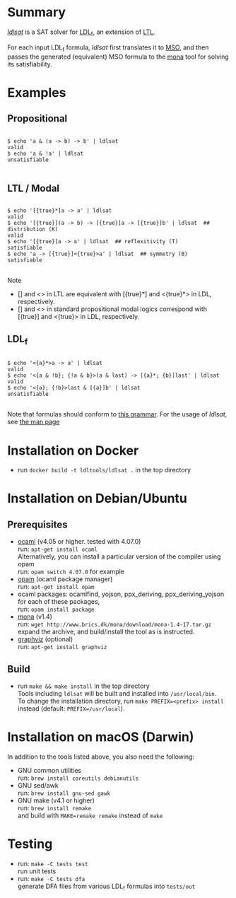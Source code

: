 # Summary

[*ldlsat*](https://github.com/ldltools/ldlsat) is a SAT solver for
[LDL<sub>f</sub>](https://www.cs.rice.edu/~vardi/),
an extension of [LTL](https://en.wikipedia.org/wiki/Linear_temporal_logic).

For each input LDL<sub>f</sub> formula,
_ldlsat_ first translates it to
[MSO](https://en.wikipedia.org/wiki/Monadic_second-order_logic),
and then passes the generated (equivalent) MSO formula
to the [mona](http://www.brics.dk/mona/) tool for solving its satisfiability.

# Examples

## Propositional

<pre>
<code>
$ echo 'a & (a -> b) -> b' | ldlsat
valid
$ echo 'a & !a' | ldlsat
unsatisfiable
</code>
</pre>

## LTL / Modal

<pre>
<code>
$ echo '[{true}*]a -> a' | ldlsat
valid
$ echo '[{true}](a -> b) -> [{true}]a -> [{true}]b' | ldlsat  ## distribution (K)
valid
$ echo '[{true}]a -> a' | ldlsat  ## reflexitivity (T)
satisfiable
$ echo 'a -> [{true}]<{true}>a' | ldlsat  ## symmetry (B)
satisfiable
</code>
</pre>

Note

- [] and <> in LTL are equivalent with [{true}\*] and <{true}\*> in LDL, respectively.
- [] and <> in standard propositional modal logics correspond with [{true}] and <{true}> in LDL, respectively.

## LDL<sub>f</sub>

<pre>
<code>
$ echo '<{a}*>a -> a' | ldlsat
valid
$ echo '<{a & !b}; {!a & b}>(a & last) -> [{a}*; {b}]last' | ldlsat
valid
$ echo '<{a}; {!b}>last & [{a}]b' | ldlsat
unsatisfiable
</code>
</pre>

Note that formulas should conform to [this grammar](docs/README.md).
For the usage of _ldlsat_, see [the man page](docs/man/ldlsat.html)


# Installation on Docker

- run `docker build -t ldltools/ldlsat .` in the top directory

# Installation on Debian/Ubuntu
## Prerequisites
- [ocaml](https://ocaml.org) (v4.05 or higher. tested with 4.07.0)  
  run: `apt-get install ocaml`  
  Alternatively, you can install a particular version of the compiler using opam  
  run: `opam switch 4.07.0` for example
- [opam](https://opam.ocaml.org) (ocaml package manager)  
  run: `apt-get install opam`
- ocaml packages: ocamlfind, yojson, ppx\_deriving, ppx\_deriving\_yojson  
  for each of these packages,  
  run: `opam install package`
- [mona](http://www.brics.dk/mona/) (v1.4)  
  run: `wget http://www.brics.dk/mona/download/mona-1.4-17.tar.gz`  
  expand the archive, and build/install the tool as is instructed.
- [graphviz](http://www.graphviz.org/) (optional)  
  run: `apt-get install graphviz`

## Build
- run `make && make install` in the top directory  
  Tools including `ldlsat` will be built and installed into `/usr/local/bin`.  
  To change the installation directory,
  run `make PREFIX=<prefix> install` instead (default: `PREFIX=/usr/local`).

# Installation on macOS (Darwin)
In addition to the tools listed above, you also need the following:

- GNU common utilities  
  run: `brew install coreutils debianutils`
- GNU sed/awk  
  run: `brew install gnu-sed gawk`
- GNU make (v4.1 or higher)  
  run: `brew install remake`  
  and build with `MAKE=remake remake` instead of `make` 

# Testing
- run: `make -C tests test`  
  run unit tests
- run: `make -C tests dfa`  
  generate DFA files from various LDL<sub>f</sub> formulas into `tests/out`
